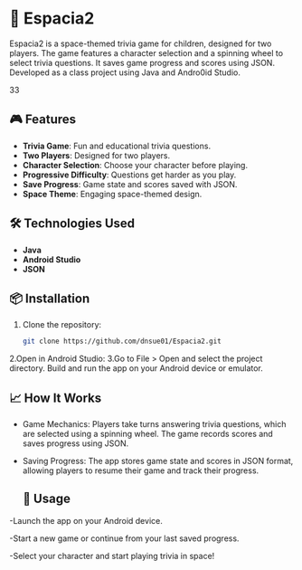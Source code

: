 # 🚀 Espacia2

Espacia2 is a space-themed trivia game for children, designed for two players. The game features a character selection and a spinning wheel to select trivia questions. It saves game progress and scores using JSON. Developed as a class project using Java and Andro0id Studio.

33

## 🎮 Features

- **Trivia Game**: Fun and educational trivia questions.
- **Two Players**: Designed for two players.
- **Character Selection**: Choose your character before playing.
- **Progressive Difficulty**: Questions get harder as you play.
- **Save Progress**: Game state and scores saved with JSON.
- **Space Theme**: Engaging space-themed design.

## 🛠 Technologies Used

- **Java**
- **Android Studio**
- **JSON**


## 📦 Installation

1. Clone the repository:
   ```bash
   git clone https://github.com/dnsue01/Espacia2.git
   ```
2.Open in Android Studio:
3.Go to File > Open and select the project directory.
Build and run the app on your Android device or emulator.

## 📈 How It Works

- Game Mechanics: Players take turns answering trivia questions, which are selected using a spinning wheel. The game records scores and saves progress using JSON.
- Saving Progress: The app stores game state and scores in JSON format, allowing players to resume their game and track their progress.

  ## 🚀 Usage
-Launch the app on your Android device.

-Start a new game or continue from your last saved progress.

-Select your character and start playing trivia in space!

